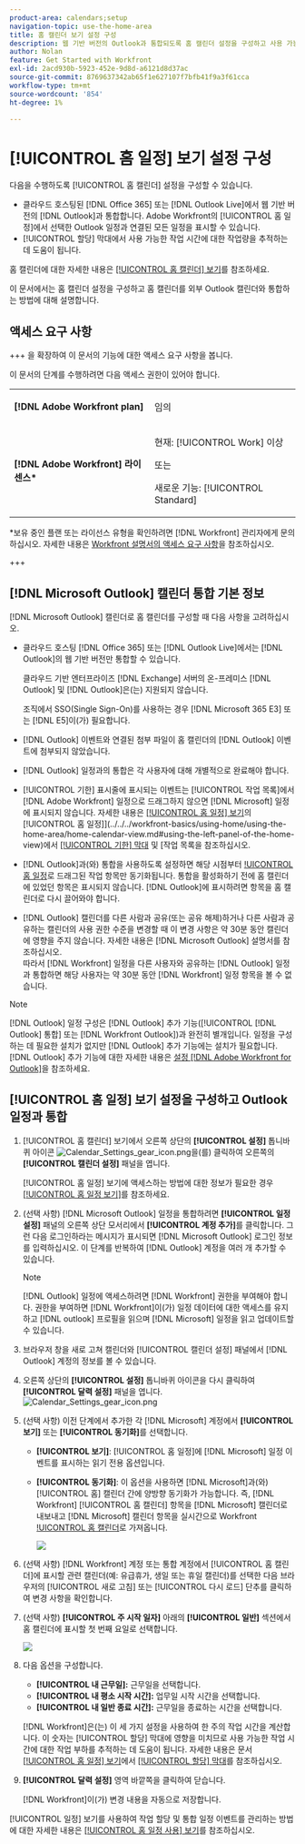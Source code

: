 ```yaml
---
product-area: calendars;setup
navigation-topic: use-the-home-area
title: 홈 캘린더 보기 설정 구성
description: 웹 기반 버전의 Outlook과 통합되도록 홈 캘린더 설정을 구성하고 사용 가능한 작업 시간에 대한 워크로드를 추적하는 데 도움이 될 수 있습니다.
author: Nolan
feature: Get Started with Workfront
exl-id: 2acd930b-5923-452e-9d8d-a6121d8d37ac
source-git-commit: 8769637342ab65f1e627107f7bfb41f9a3f61cca
workflow-type: tm+mt
source-wordcount: '854'
ht-degree: 1%

---
```


# [!UICONTROL 홈 일정] 보기 설정 구성

<!--Audited: 01/2024-->

다음을 수행하도록 [!UICONTROL 홈 캘린더] 설정을 구성할 수 있습니다.

* 클라우드 호스팅된 [!DNL Office 365] 또는 [!DNL Outlook Live]에서 웹 기반 버전의 [!DNL Outlook]과 통합합니다. Adobe Workfront의 [!UICONTROL 홈 일정]에서 선택한 Outlook 일정과 연결된 모든 일정을 표시할 수 있습니다.
* [!UICONTROL 할당] 막대에서 사용 가능한 작업 시간에 대한 작업량을 추적하는 데 도움이 됩니다.

홈 캘린더에 대한 자세한 내용은 [[!UICONTROL 홈 캘린더] 보기](../../../workfront-basics/using-home/using-the-home-area/home-calendar-view.md)를 참조하세요.

이 문서에서는 홈 캘린더 설정을 구성하고 홈 캘린더를 외부 Outlook 캘린더와 통합하는 방법에 대해 설명합니다.

## 액세스 요구 사항

+++ 을 확장하여 이 문서의 기능에 대한 액세스 요구 사항을 봅니다.

이 문서의 단계를 수행하려면 다음 액세스 권한이 있어야 합니다.

<table style="table-layout:auto"> 
 <col> 
 </col> 
 <col> 
 </col> 
 <tbody> 
  <tr> 
   <td role="rowheader"><strong>[!DNL Adobe Workfront plan]</strong></td> 
   <td> <p>임의</p> </td> 
  </tr> 
  <tr> 
   <td role="rowheader"><strong>[!DNL Adobe Workfront] 라이센스*</strong></td> 
   <td> <p>현재: [!UICONTROL Work] 이상</p> 
   또는
   <p>새로운 기능: [!UICONTROL Standard]</p> 
   </td> 
  </tr> 
   </tbody> 
</table>

*보유 중인 플랜 또는 라이선스 유형을 확인하려면 [!DNL Workfront] 관리자에게 문의하십시오. 자세한 내용은 [Workfront 설명서의 액세스 요구 사항](/help/quicksilver/administration-and-setup/add-users/access-levels-and-object-permissions/access-level-requirements-in-documentation.md)을 참조하십시오.

+++

## [!DNL Microsoft Outlook] 캘린더 통합 기본 정보

[!DNL Microsoft Outlook] 캘린더로 홈 캘린더를 구성할 때 다음 사항을 고려하십시오.

* 클라우드 호스팅 [!DNL Office 365] 또는 [!DNL Outlook Live]에서는 [!DNL Outlook]의 웹 기반 버전만 통합할 수 있습니다.

  클라우드 기반 엔터프라이즈 [!DNL Exchange] 서버의 온-프레미스 [!DNL Outlook] 및 [!DNL Outlook]은(는) 지원되지 않습니다.

  조직에서 SSO(Single Sign-On)를 사용하는 경우 [!DNL Microsoft 365 E3] 또는 [!DNL E5]이(가) 필요합니다.

* [!DNL Outlook] 이벤트와 연결된 첨부 파일이 홈 캘린더의 [!DNL Outlook] 이벤트에 첨부되지 않았습니다.
* [!DNL Outlook] 일정과의 통합은 각 사용자에 대해 개별적으로 완료해야 합니다.
* [!UICONTROL 기한] 표시줄에 표시되는 이벤트는 [!UICONTROL 작업 목록]에서 [!DNL Adobe Workfront] 일정으로 드래그하지 않으면 [!DNL Microsoft] 일정에 표시되지 않습니다. 자세한 내용은 [[!UICONTROL 홈 일정] 보기](../../../workfront-basics/using-home/using-the-home-area/home-calendar-view.md)의 [!UICONTROL 홈 일정]](../../../workfront-basics/using-home/using-the-home-area/home-calendar-view.md#using-the-left-panel-of-the-home-view)에서 [[!UICONTROL 기한] 막대](../../../workfront-basics/using-home/using-the-home-area/home-calendar-view.md#viewing-the-due-bar) 및 [작업 목록을 참조하십시오.

* [!DNL Outlook]과(와) 통합을 사용하도록 설정하면 해당 시점부터 [!UICONTROL 홈 일정](으)로 드래그된 작업 항목만 동기화됩니다. 통합을 활성화하기 전에 홈 캘린더에 있었던 항목은 표시되지 않습니다. [!DNL Outlook]에 표시하려면 항목을 홈 캘린더로 다시 끌어와야 합니다.
* [!DNL Outlook] 캘린더를 다른 사람과 공유(또는 공유 해제)하거나 다른 사람과 공유하는 캘린더의 사용 권한 수준을 변경할 때 이 변경 사항은 약 30분 동안 캘린더에 영향을 주지 않습니다. 자세한 내용은 [!DNL Microsoft Outlook] 설명서를 참조하십시오.\
   따라서 [!DNL Workfront] 일정을 다른 사용자와 공유하는 [!DNL Outlook] 일정과 통합하면 해당 사용자는 약 30분 동안 [!DNL Workfront] 일정 항목을 볼 수 없습니다.

>[!NOTE]
>
>[!DNL Outlook] 일정 구성은 [!DNL Outlook] 추가 기능([!UICONTROL [!DNL Outlook] 통합] 또는 [!DNL Workfront Outlook])과 완전히 별개입니다. 일정을 구성하는 데 필요한 설치가 없지만 [!DNL Outlook] 추가 기능에는 설치가 필요합니다. [!DNL Outlook] 추가 기능에 대한 자세한 내용은 [설정 [!DNL Adobe Workfront for Outlook]](../../../workfront-integrations-and-apps/using-workfront-with-outlook/set-up-workfront-for-outlook.md)을 참조하세요.

## [!UICONTROL 홈 일정] 보기 설정을 구성하고 Outlook 일정과 통합

1. [!UICONTROL 홈 캘린더] 보기에서 오른쪽 상단의 **[!UICONTROL 설정]** 톱니바퀴 아이콘 ![Calendar_Settings_gear_icon.png](assets/calendar-settings-gear-icon.png)을(를) 클릭하여 오른쪽의 **[!UICONTROL 캘린더 설정]** 패널을 엽니다.

   [!UICONTROL 홈 일정] 보기에 액세스하는 방법에 대한 정보가 필요한 경우 [[!UICONTROL 홈 일정 보기]](../../../workfront-basics/using-home/using-the-home-area/view-home-calendar.md)를 참조하세요.

1. (선택 사항) [!DNL Microsoft Outlook] 일정을 통합하려면 **[!UICONTROL 일정 설정]** 패널의 오른쪽 상단 모서리에서 **[!UICONTROL 계정 추가]**&#x200B;를 클릭합니다. 그런 다음 로그인하라는 메시지가 표시되면 [!DNL Microsoft Outlook] 로그인 정보를 입력하십시오. 이 단계를 반복하여 [!DNL Outlook] 계정을 여러 개 추가할 수 있습니다.

   >[!NOTE]
   >
   >[!DNL Outlook] 일정에 액세스하려면 [!DNL Workfront] 권한을 부여해야 합니다. 권한을 부여하면 [!DNL Workfront]이(가) 일정 데이터에 대한 액세스를 유지하고 [!DNL outlook] 프로필을 읽으며 [!DNL Microsoft] 일정을 읽고 업데이트할 수 있습니다.

1. 브라우저 창을 새로 고쳐 캘린더와 [!UICONTROL 캘린더 설정] 패널에서 [!DNL Outlook] 계정의 정보를 볼 수 있습니다.
1. 오른쪽 상단의 **[!UICONTROL 설정]** 톱니바퀴 아이콘을 다시 클릭하여 **[!UICONTROL 달력 설정]** 패널을 엽니다. ![Calendar_Settings_gear_icon.png](assets/calendar-settings-gear-icon.png)

1. (선택 사항) 이전 단계에서 추가한 각 [!DNL Microsoft] 계정에서 **[!UICONTROL 보기]** 또는 **[!UICONTROL 동기화]**&#x200B;를 선택합니다.

   * **[!UICONTROL 보기]**: [!UICONTROL 홈 일정]에 [!DNL Microsoft] 일정 이벤트를 표시하는 읽기 전용 옵션입니다.
   * **[!UICONTROL 동기화]**: 이 옵션을 사용하면 [!DNL Microsoft]과(와) [!UICONTROL 홈] 캘린더 간에 양방향 동기화가 가능합니다. 즉, [!DNL Workfront] [!UICONTROL 홈 캘린더] 항목을 [!DNL Microsoft] 캘린더로 내보내고 [!DNL Microsoft] 캘린더 항목을 실시간으로 Workfront [!UICONTROL 홈 캘린더](으)로 가져옵니다.

     ![](assets/view-sync-checkboxes-qs.png)

1. (선택 사항) [!DNL Workfront] 계정 또는 통합 계정에서 [!UICONTROL 홈 캘린더]에 표시할 관련 캘린더(예: 유급휴가, 생일 또는 휴일 캘린더)를 선택한 다음 브라우저의 [!UICONTROL 새로 고침] 또는 [!UICONTROL 다시 로드] 단추를 클릭하여 변경 사항을 확인합니다.

1. (선택 사항) **[!UICONTROL 주 시작 일자]** 아래의 **[!UICONTROL 일반]** 섹션에서 홈 캘린더에 표시할 첫 번째 요일로 선택합니다.

   ![](assets/general-section-home-calendar-settings-panel.png)

1. 다음 옵션을 구성합니다.

   * **[!UICONTROL 내 근무일]:** 근무일을 선택합니다.
   * **[!UICONTROL 내 평소 시작 시간]:** 업무일 시작 시간을 선택합니다.
   * **[!UICONTROL 내 일반 종료 시간]:** 근무일을 종료하는 시간을 선택합니다.

   [!DNL Workfront]은(는) 이 세 가지 설정을 사용하여 한 주의 작업 시간을 계산합니다. 이 숫자는 [!UICONTROL 할당] 막대에 영향을 미치므로 사용 가능한 작업 시간에 대한 작업 부하를 추적하는 데 도움이 됩니다. 자세한 내용은 문서 [[!UICONTROL 홈 일정] 보기](../../../workfront-basics/using-home/using-the-home-area/home-calendar-view.md)에서 [[!UICONTROL 할당] 막대](../../../workfront-basics/using-home/using-the-home-area/home-calendar-view.md#understanding-the-allocation-of-time)를 참조하십시오.

1. **[!UICONTROL 달력 설정]** 영역 바깥쪽을 클릭하여 닫습니다.

   [!DNL Workfront]이(가) 변경 내용을 자동으로 저장합니다.

[!UICONTROL 일정] 보기를 사용하여 작업 할당 및 통합 일정 이벤트를 관리하는 방법에 대한 자세한 내용은 [[!UICONTROL 홈 일정 사용] 보기](../../../workfront-basics/using-home/using-the-home-area/use-home-calendar-view.md)를 참조하십시오.

<!--
<MadCap:conditionalText data-mc-conditions="QuicksilverOrClassic.Draft mode">
(NOTE: from Courtney: [step #] Type your weekly work hours under How many hours a week do you work?This number affects the Allocation bar, which helps you track your workload against your available work hours. For more information, see "Allocation Bar" in the article "Understanding the Home Calendar View.")
</MadCap:conditionalText>
-->
